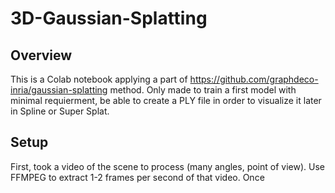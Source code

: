 # 3D-Gaussian-Splatting
## Overview
This is a Colab notebook applying a part of https://github.com/graphdeco-inria/gaussian-splatting method. Only made to train a first model with minimal requierment, be able to create a PLY file in order to visualize it later in Spline or Super Splat.

## Setup
First, took a video of the scene to process (many angles, point of view). Use FFMPEG to extract 1-2 frames per second of that video. Once 
